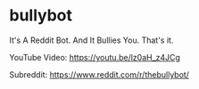 # bullybot
It's A Reddit Bot. And It Bullies You. That's it.

YouTube Video: https://youtu.be/lz0aH_z4JCg

Subreddit: https://www.reddit.com/r/thebullybot/
